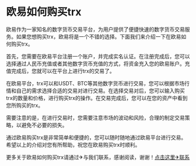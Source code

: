 # 欧易如何购买trx

欧易作为一家知名的数字货币交易平台，为用户提供了便捷快速的数字货币交易服务。如果您想购买trx，欧易将是一个不错的选择。下面我们来介绍一下在欧易如何购买trx。

首先，您需要在欧易平台注册一个账户，并完成实名认证。在注册完成后，您可以选择通过人民币充值或者其他数字货币充值的方式，将资金充入您的欧易账户。充值完成后，您就可以在平台上进行trx的交易了。

在欧易平台，trx可以和USDT、BTC等其他数字货币进行交易，您可以根据市场行情和自己的需求选择合适的交易对进行交易。在选择交易对后，您可以输入购买trx的数量和价格，进行购买trx的操作。在交易完成后，您可以在您的资产中看到您所购买的trx。

需要注意的是，在进行交易时，您需要注意市场的波动和风险，合理的制定交易策略，以避免不必要的损失。

通过欧易购买trx是非常简单和便捷的，您可以随时随地通过欧易平台进行交易。希望以上的介绍对您有所帮助，祝您在欧易购买trx时顺利。

更多关于欧易如何购买trx请通过✈与我们联系，感谢阅读，谢谢！[点击这里✈联系](https://www.trx.tw)